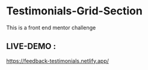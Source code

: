 # Testimonials-Grid-Section
This is a front end mentor challenge

## LIVE-DEMO : 
https://feedback-testimonials.netlify.app/
